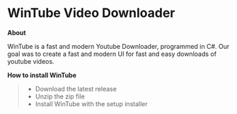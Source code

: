 # WinTube Video Downloader

**About**

WinTube is a fast and modern Youtube Downloader, programmed in C#.
Our goal was to create a fast and modern UI for fast and easy downloads of youtube videos.


**How to install WinTube**

> - Download the latest release
> - Unzip the zip file
> - Install WinTube with the setup installer


